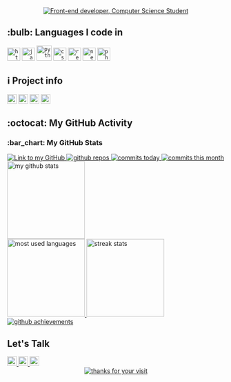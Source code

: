 <div id="top"></div>
<div align="center">
    <a href="https://git.io/typing-svg">
        <img src="https://readme-typing-svg.demolab.com?font=Roboto+Slab&color=%230089A5&size=30&center=true&vCenter=true&width=450&lines=I'm+Khem+Bikram+Rana;He/Him;Computer+Science+Student;Frontend+Developer;" alt="Front-end developer, Computer Science Student">
    </a>
</div>

<h2>:bulb: Languages I code in</h2>
<div>
    <code><img title="HTML 5" alt="html5" width="30px" src="https://cdn.jsdelivr.net/gh/devicons/devicon/icons/html5/html5-original.svg"></code>
    <code><img title="JavaScript" alt="javascript" width="30px" src="https://cdn.jsdelivr.net/gh/devicons/devicon/icons/javascript/javascript-original.svg"></code>
    <code><img title="Python" alt="python" width="35px" src="https://cdn.jsdelivr.net/gh/devicons/devicon/icons/python/python-original.svg"></code>
    <code><img title="CSS 3" alt="css 3" width="30px" src="https://cdn.jsdelivr.net/gh/devicons/devicon/icons/css3/css3-original.svg"></code>
    <code><img title="ReactJS" alt="react js" width="30px" src="https://cdn.jsdelivr.net/gh/devicons/devicon/icons/react/react-original.svg"></code>
    <code><img title="Next.js" alt="next.js" width="30px" src="https://cdn.jsdelivr.net/gh/devicons/devicon/icons/nextjs/nextjs-original.svg"></code>
    <code><img title="PHP" alt="php" width="30px" src="https://cdn.jsdelivr.net/gh/devicons/devicon/icons/php/php-original.svg"></code>
</div>

<h2>ℹ️ Project info</h2>
<div>
    <img alt="GitHub repo size" src="https://img.shields.io/github/repo-size/khembikram/khembikram?color=0A9396&logo=github&style=for-the-badge&logoColor=0A9396" height="22px">
    <img alt="GitHub forks" src="https://img.shields.io/github/forks/khembikram/khembikram?color=0A9396&logo=github&style=for-the-badge&logoColor=0A9396" height="22px">
    <img alt="Last commit" src="https://img.shields.io/github/last-commit/khembikram/khembikram?color=005F73&logo=git&logoColor&style=for-the-badge" height="22px">
    <img alt="Commit activity" src="https://img.shields.io/github/commit-activity/m/khembikram/khembikram?color=005F73&logo=git&logoColor&style=for-the-badge" height="22px">
</div>

<h2>:octocat: My GitHub Activity</h2>
<h3>:bar_chart: My GitHub Stats</h3>
<div>
    <a href="https://github.com/khembikram">
        <img alt="Link to my GitHub" src="https://img.shields.io/github/followers/khembikram?style=for-the-badge&labelColor=005F73&color=0A9396">
        <img alt="github repos" src="https://badges.strrl.dev/repos/khembikram?color=0A9396&style=for-the-badge&count_private=true&labelColor=005F73">
        <img alt="commits today" src="https://badges.strrl.dev/commits/daily/khembikram?color=0A9396&style=for-the-badge&labelColor=005F73">
        <img alt="commits this month" src="https://badges.strrl.dev/commits/monthly/khembikram?color=0A9396&style=for-the-badge&labelColor=005F73">
    </a>
</div>

<a href="https://github-readme-stats.vercel.app/api?username=khembikram&count_private=true&show_icons=true&theme=highcontrast&hide_border=true&hide_title=true">
    <img height="180em" src="https://github-readme-stats.vercel.app/api?username=khembikram&count_private=true&show_icons=true&theme=highcontrast&hide_border=true&hide_title=true" alt="my github stats">
</a>
<br>
<a href="https://github-readme-stats.vercel.app/api/top-langs/?username=khembikram&theme=highcontrast&hide_border=true&layout=compact&custom_title=Most+Used+Languages*&langs_count=10">
    <img height="180em" src="https://github-readme-stats.vercel.app/api/top-langs/?username=khembikram&theme=highcontrast&hide_border=true&layout=compact&custom_title=Most+Used+Languages*&langs_count=10" alt="most used languages">
    <img height="180em" src="https://streak-stats.demolab.com/?user=khembikram&theme=highcontrast&hide_border=true" alt="streak stats">

</a>

<a href="https://github.com/ryo-ma/github-profile-trophy">
    <img alt="github achievements" src="https://github-profile-trophy.vercel.app/?username=khembikram&theme=darkhub&no-frame=true&column=10">
</a>
<br>

<h2>Let's Talk</h2>
<a href="https://github.com/khembikram">
    <img alt="Link to my GitHub" src="https://img.shields.io/github/followers/khembikram?style=for-the-badge&color=0A9396&logo=github&logoColor=0A9396&label=@khembikram" height="22px">
</a>
<a href="https://www.linkedin.com/in/khem-bikram-rana/">
    <img alt="link to my LinkedIn" src="https://img.shields.io/static/v1?label&message=/in/khembikram&color=005F73&style=for-the-badge&logo=linkedin" height="22px">
</a>
<a href="mailto:khembikram1@gmail.com">
    <img alt="link to send me an email" src="https://img.shields.io/static/v1?label&message=khembikram1@gmail.com&color=gray&style=for-the-badge&logo=gmail" height="22px">
</a>
<br>

<div align="center">
    <a href="https://git.io/typing-svg">
        <img alt="thanks for your visit" src="https://readme-typing-svg.demolab.com?font=Roboto+Slab&size=24&pause=1000&color=0A9396&center=true&vCenter=true&width=435&lines=Thanks+for+your+visit!">
    </a>
</div>
